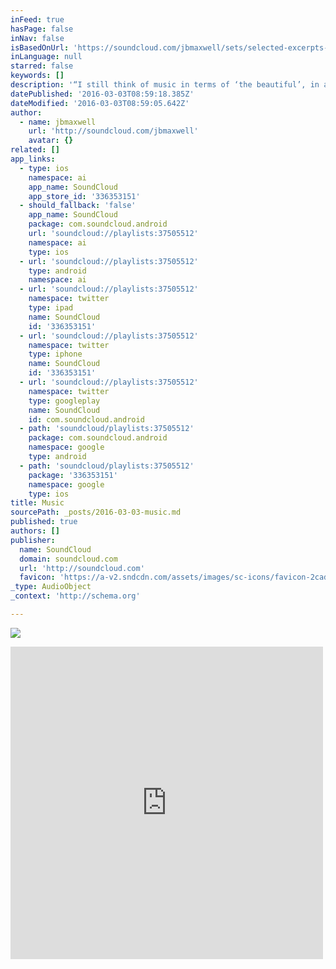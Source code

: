 ```yaml
---
inFeed: true
hasPage: false
inNav: false
isBasedOnUrl: 'https://soundcloud.com/jbmaxwell/sets/selected-excerpts-all'
inLanguage: null
starred: false
keywords: []
description: '“I still think of music in terms of ‘the beautiful’, in any case, though of course I do not work with any formulations as to what it is, and certainly my musical ear does not consciously follow the options of any aesthetic code.”  - Igor Stravinsky. This is a collection of excerpts of concert music (C), music for contemporary dance (D), and music for collaborative media (M).'
datePublished: '2016-03-03T08:59:18.385Z'
dateModified: '2016-03-03T08:59:05.642Z'
author:
  - name: jbmaxwell
    url: 'http://soundcloud.com/jbmaxwell'
    avatar: {}
related: []
app_links:
  - type: ios
    namespace: ai
    app_name: SoundCloud
    app_store_id: '336353151'
  - should_fallback: 'false'
    app_name: SoundCloud
    package: com.soundcloud.android
    url: 'soundcloud://playlists:37505512'
    namespace: ai
    type: ios
  - url: 'soundcloud://playlists:37505512'
    type: android
    namespace: ai
  - url: 'soundcloud://playlists:37505512'
    namespace: twitter
    type: ipad
    name: SoundCloud
    id: '336353151'
  - url: 'soundcloud://playlists:37505512'
    namespace: twitter
    type: iphone
    name: SoundCloud
    id: '336353151'
  - url: 'soundcloud://playlists:37505512'
    namespace: twitter
    type: googleplay
    name: SoundCloud
    id: com.soundcloud.android
  - path: 'soundcloud/playlists:37505512'
    package: com.soundcloud.android
    namespace: google
    type: android
  - path: 'soundcloud/playlists:37505512'
    package: '336353151'
    namespace: google
    type: ios
title: Music
sourcePath: _posts/2016-03-03-music.md
published: true
authors: []
publisher:
  name: SoundCloud
  domain: soundcloud.com
  url: 'http://soundcloud.com'
  favicon: 'https://a-v2.sndcdn.com/assets/images/sc-icons/favicon-2cadd14b.ico'
_type: AudioObject
_context: 'http://schema.org'

---
```

![](https://the-grid-user-content.s3-us-west-2.amazonaws.com/b2fb558f-257a-49da-a51b-c143b2ddd192.jpg)

<iframe src="https://cdn.embedly.com/widgets/media.html?src=https%3A%2F%2Fw.soundcloud.com%2Fplayer%2F%3Fvisual%3Dtrue%26url%3Dhttp%253A%252F%252Fapi.soundcloud.com%252Fplaylists%252F37505512%26show_artwork%3Dtrue&amp;url=https%3A%2F%2Fsoundcloud.com%2Fjbmaxwell%2Fsets%2Fselected-excerpts-all&amp;image=http%3A%2F%2Fi1.sndcdn.com%2Fartworks-000081062111-rgv91j-t500x500.jpg&amp;key=b7d04c9b404c499eba89ee7072e1c4f7&amp;type=text%2Fhtml&amp;schema=soundcloud" width="500" height="500" scrolling="no" frameborder="0" allowfullscreen="allowfullscreen" style=""></iframe>